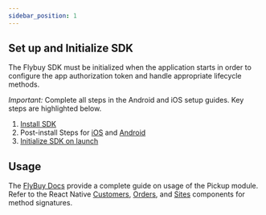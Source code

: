 ```yaml
---
sidebar_position: 1
---
```



## Set up and Initialize SDK

The Flybuy SDK must be initialized when the application starts in order to configure the app authorization token and handle appropriate lifecycle methods. 

*Important:* Complete all steps in the Android and iOS setup guides. Key steps are highlighted below.

 1. [Install SDK](../Setup.md#installation)
 2. Post-install Steps for [iOS](../Setup.md#ios) and [Android](../Setup.md#android)
 3. [Initialize SDK on launch](../Usage.md#initialize-sdk-on-launch)

## Usage

The [FlyBuy Docs](https://www.radiusnetworks.com/developers/flybuy/#/sdk-2.0/pickup) provide a complete guide on usage of the Pickup module. Refer to the React Native [Customers](../Components/Customers.md), [Orders](../Components/Orders.md), and [Sites](../Components/Sites.md) components for method signatures.
